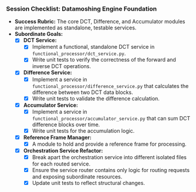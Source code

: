 ### Session Checklist: Datamoshing Engine Foundation

*   **Success Rubric:** The core DCT, Difference, and Accumulator modules are implemented as standalone, testable services.
*   **Subordinate Goals:**
    *   [x] **DCT Service:**
        *   [x] Implement a functional, standalone DCT service in `functional_processor/dct_service.py`.
        *   [x] Write unit tests to verify the correctness of the forward and inverse DCT operations.
    *   [x] **Difference Service:**
        *   [x] Implement a service in `functional_processor/difference_service.py` that calculates the difference between two DCT data blocks.
        *   [x] Write unit tests to validate the difference calculation.
    *   [x] **Accumulator Service:**
        *   [x] Implement a service in `functional_processor/accumulator_service.py` that can sum DCT difference blocks over time.
        *   [x] Write unit tests for the accumulation logic.
    *   [x] **Reference Frame Manager:**
        *   [x] A module to hold and provide a reference frame for processing.
    *   [x] **Orchestration Service Refactor:**
        *   [x] Break apart the orchestration service into different isolated files for each routed service.
        *   [x] Ensure the service router contains only logic for routing requests and exposing subordinate resources.
        *   [x] Update unit tests to reflect structural changes.
